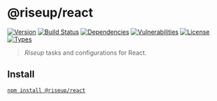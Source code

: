 # @riseup/react

[![Version](https://img.shields.io/npm/v/@riseup/react.svg)](https://www.npmjs.com/package/@riseup/react) [![Build Status](https://img.shields.io/travis/rafamel/riseup/master.svg)](https://travis-ci.org/rafamel/riseup) [![Dependencies](https://img.shields.io/david/rafamel/riseup.svg?path=packages%2Freact)](https://david-dm.org/rafamel/riseup?path=packages%2Freact) [![Vulnerabilities](https://img.shields.io/snyk/vulnerabilities/npm/@riseup/react.svg)](https://snyk.io/test/npm/@riseup/react) [![License](https://img.shields.io/github/license/rafamel/riseup.svg)](https://github.com/rafamel/riseup/blob/master/LICENSE) [![Types](https://img.shields.io/npm/types/@riseup/react.svg)](https://www.npmjs.com/package/@riseup/react)

> _Riseup_ tasks and configurations for React.

## Install

[`npm install @riseup/react`](https://www.npmjs.com/package/@riseup/react)
